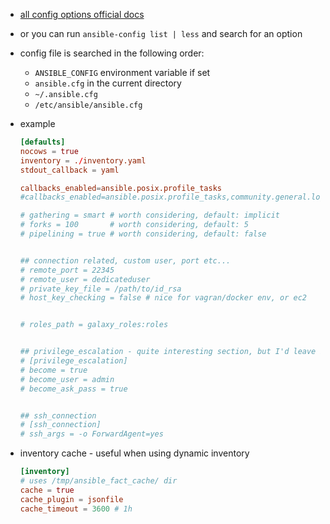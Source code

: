 - [all config options official docs](https://docs.ansible.com/ansible/latest/reference_appendices/config.html)
- or you can run `ansible-config list | less` and search for an option
- config file is searched in the following order:
    - `ANSIBLE_CONFIG` environment variable if set
    - `ansible.cfg` in the current directory
    - `~/.ansible.cfg`
    - `/etc/ansible/ansible.cfg`

- example
    ```toml
    [defaults]
    nocows = true
    inventory = ./inventory.yaml
    stdout_callback = yaml

    callbacks_enabled=ansible.posix.profile_tasks
    #callbacks_enabled=ansible.posix.profile_tasks,community.general.log_plays

    # gathering = smart # worth considering, default: implicit
    # forks = 100       # worth considering, default: 5
    # pipelining = true # worth considering, default: false


    ## connection related, custom user, port etc...
    # remote_port = 22345
    # remote_user = dedicateduser
    # private_key_file = /path/to/id_rsa
    # host_key_checking = false # nice for vagran/docker env, or ec2


    # roles_path = galaxy_roles:roles


    ## privilege_escalation - quite interesting section, but I'd leave it default
    # [privilege_escalation]
    # become = true
    # become_user = admin
    # become_ask_pass = true


    ## ssh_connection
    # [ssh_connection]
    # ssh_args = -o ForwardAgent=yes
    ```


- inventory cache - useful when using dynamic inventory
    ```toml
    [inventory]
    # uses /tmp/ansible_fact_cache/ dir
    cache = true
    cache_plugin = jsonfile
    cache_timeout = 3600 # 1h
    ```
